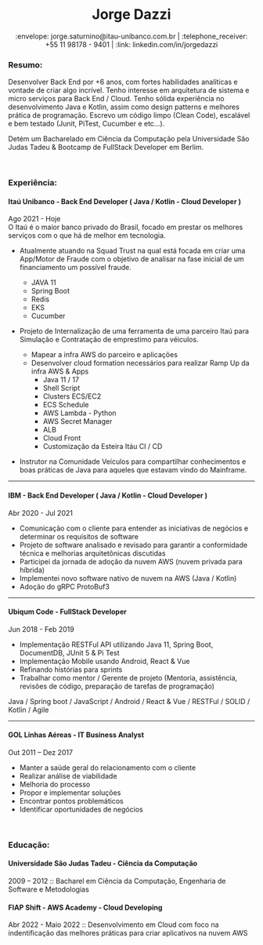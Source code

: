 <div align="center">
  <h1>Jorge Dazzi</h1>
</div>

<div align="center">
 :envelope: jorge.saturnino@itau-unibanco.com.br | :telephone_receiver: +55 11 98178 - 9401 | :link: linkedin.com/in/jorgedazzi 
</div>


### Resumo:


Desenvolver Back End por +6 anos, com fortes habilidades analíticas e vontade de criar algo incrível. Tenho interesse em arquitetura de sistema e micro serviços para Back End / Cloud. Tenho sólida experiência no desenvolvimento Java e Kotlin, assim como design patterns e melhores prática de programação. Escrevo um código limpo (Clean Code), escalável e bem testado (Junit, PiTest, Cucumber e etc...).

Detém um Bacharelado em Ciência da Computação pela Universidade São Judas Tadeu & Bootcamp de FullStack Developer em Berlim.

<br>

### Experiência:

#### Itaú Unibanco - Back End Developer ( Java / Kotlin - Cloud Developer )
Ago 2021 - Hoje<br>
O Itaú é o maior banco privado do Brasil, focado em prestar os melhores serviços com o que há de melhor em tecnologia.

- Atualmente atuando na Squad Trust na qual está focada em criar uma App/Motor de Fraude com o objetivo de analisar na fase inicial de um financiamento um possível fraude.
  - JAVA 11
  - Spring Boot
  - Redis
  - EKS
  - Cucumber

- Projeto de Internalização de uma ferramenta de uma parceiro Itaú para Simulação e Contratação de emprestimo para véiculos.
  - Mapear a infra AWS do parceiro e aplicações
  - Desenvolver cloud formation necessários para realizar Ramp Up da infra AWS & Apps
    - Java 11 / 17
    - Shell Script
    - Clusters ECS/EC2
    - ECS Schedule
    - AWS Lambda - Python
    - AWS Secret Manager
    - ALB
    - Cloud Front
    - Customização da Esteira Itáu CI / CD

- Instrutor na Comunidade Veículos para compartilhar conhecimentos e boas práticas de Java para aqueles que estavam vindo do Mainframe.
---
#### IBM - Back End Developer ( Java / Kotlin - Cloud Developer )
Abr 2020 - Jul 2021<br>

- Comunicação com o cliente para entender as iniciativas de negócios e determinar os requisitos de software
- Projeto de software analisado e revisado para garantir a conformidade técnica e melhorias arquitetônicas discutidas
- Participei da jornada de adoção da nuvem AWS (nuvem privada para híbrida)
- Implementei novo software nativo de nuvem na AWS (Java / Kotlin)
- Adoção do gRPC ProtoBuf3

---
#### Ubiqum Code - FullStack Developer
Jun 2018 - Feb 2019<br>
- Implementação RESTFul API utilizando Java 11, Spring Boot, DocumentDB, JUnit 5 & Pi Test
- Implementação Mobile usando Android, React & Vue
- Refinando histórias para sprints
- Trabalhar como mentor / Gerente de projeto (Mentoria, assistência, revisões de código, preparação de tarefas de programação)

Java / Spring boot / JavaScript / Android / React & Vue  / RESTFul / SOLID / Kotlin / Agile

---
#### GOL Linhas Aéreas - IT Business Analyst
Out 2011 – Dez 2017<br>
- Manter a saúde geral do relacionamento com o cliente
- Realizar análise de viabilidade
- Melhoria do processo
- Propor e implementar soluções
- Encontrar pontos problemáticos
- Identificar oportunidades de negócios 

<br>

### Educação:
#### Universidade São Judas Tadeu  - Ciência da Computação
2009 – 2012 :: 
Bacharel em Ciência da Computação, Engenharia de Software e Metodologias

#### FIAP Shift - AWS Academy - Cloud Developing
Abr 2022 - Maio 2022 :: Desenvolvimento em Cloud com foco na indentificação das melhores práticas para criar aplicativos na nuvem AWS

